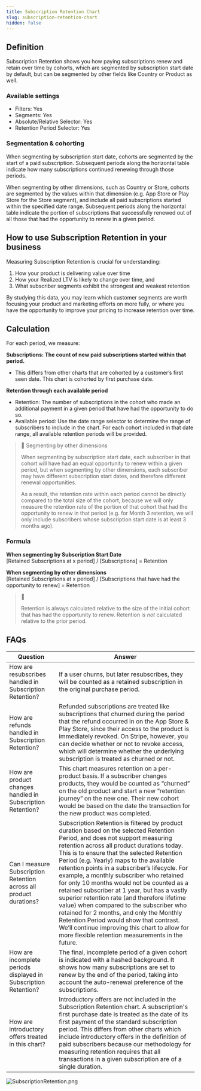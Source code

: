 ```yaml
---
title: Subscription Retention Chart
slug: subscription-retention-chart
hidden: false
---
```


## Definition

Subscription Retention shows you how paying subscriptions renew and retain over time by cohorts, which are segmented by subscription start date by default, but can be segmented by other fields like Country or Product as well.

### Available settings

- Filters: Yes
- Segments: Yes
- Absolute/Relative Selector: Yes
- Retention Period Selector: Yes

### Segmentation & cohorting

When segmenting by subscription start date, cohorts are segmented by the start of a paid subscription. Subsequent periods along the horizontal table indicate how many subscriptions continued renewing through those periods.

When segmenting by other dimensions, such as Country or Store, cohorts are segmented by the values within that dimension (e.g. App Store or Play Store for the Store segment), and include all paid subscriptions started within the specified date range. Subsequent periods along the horizontal table indicate the portion of subscriptions that successfully renewed out of all those that had the opportunity to renew in a given period.

## How to use Subscription Retention in your business

Measuring Subscription Retention is crucial for understanding:

1. How your product is delivering value over time
2. How your Realized LTV is likely to change over time, and
3. What subscriber segments exhibit the strongest and weakest retention

By studying this data, you may learn which customer segments are worth focusing your product and marketing efforts on more fully, or where you have the opportunity to improve your pricing to increase retention over time.

## Calculation

For each period, we measure:

**Subscriptions: The count of new paid subscriptions started within that period.**

- This differs from other charts that are cohorted by a customer’s first seen date. This chart is cohorted by first purchase date.

**Retention through each available period**

- Retention: The number of subscriptions in the cohort who made an additional payment in a given period that have had the opportunity to do so.
- Available period: Use the date range selector to determine the range of subscribers to include in the chart. For each cohort included in that date range, all available retention periods will be provided.

> 📘 Segmenting by other dimensions
>
> When segmenting by subscription start date, each subscriber in that cohort will have had an equal opportunity to renew within a given period, but when segmenting by other dimensions, each subscriber may have different subscription start dates, and therefore different renewal opportunities.
>
> As a result, the retention rate within each period cannot be directly compared to the total size of the cohort, because we will only measure the retention rate of the portion of that cohort that had the opportunity to renew in that period (e.g. for Month 3 retention, we will only include subscribers whose subscription start date is at least 3 months ago).

### Formula

**When segmenting by Subscription Start Date**  
[Retained Subscriptions at x period] / [Subscriptions] = Retention

**When segmenting by other dimensions**  
[Retained Subscriptions at x period] / [Subscriptions that have had the opportunity to renew] = Retention

> 📘
>
> Retention is always calculated relative to the size of the initial cohort that has had the opportunity to renew. Retention is _not_ calculated relative to the prior period.

## FAQs

| Question                                                           | Answer                                                                                                                                                                                                                                                                                                                                                                                                                                                                                                                                                                                                                                                                                                                                                |
| ------------------------------------------------------------------ | ----------------------------------------------------------------------------------------------------------------------------------------------------------------------------------------------------------------------------------------------------------------------------------------------------------------------------------------------------------------------------------------------------------------------------------------------------------------------------------------------------------------------------------------------------------------------------------------------------------------------------------------------------------------------------------------------------------------------------------------------------- |
| How are resubscribes handled in Subscription Retention?            | If a user churns, but later resubscribes, they will be counted as a retained subscription in the original purchase period.                                                                                                                                                                                                                                                                                                                                                                                                                                                                                                                                                                                                                            |
| How are refunds handled in Subscription Retention?                 | Refunded subscriptions are treated like subscriptions that churned during the period that the refund occurred in on the App Store & Play Store, since their access to the product is immediately revoked. On Stripe, however, you can decide whether or not to revoke access, which will determine whether the underlying subscription is treated as churned or not.                                                                                                                                                                                                                                                                                                                                                                                  |
| How are product changes handled in Subscription Retention?         | This chart measures retention on a per-product basis. If a subscriber changes products, they would be counted as “churned” on the old product and start a new “retention journey” on the new one. Their new cohort would be based on the date the transaction for the new product was completed.                                                                                                                                                                                                                                                                                                                                                                                                                                                      |
| Can I measure Subscription Retention across all product durations? | Subscription Retention is filtered by product duration based on the selected Retention Period, and does not support measuring retention across all product durations today. This is to ensure that the selected Retention Period (e.g. Yearly) maps to the available retention points in a subscriber’s lifecycle. For example, a monthly subscriber who retained for only 10 months would not be counted as a retained subscriber at 1 year, but has a vastly superior retention rate (and therefore lifetime value) when compared to the subscriber who retained for 2 months, and only the Monthly Retention Period would show that contrast. We’ll continue improving this chart to allow for more flexible retention measurements in the future. |
| How are incomplete periods displayed in Subscription Retention?    | The final, incomplete period of a given cohort is indicated with a hashed background. It shows how many subscriptions are set to renew by the end of the period, taking into account the auto-renewal preference of the subscriptions.                                                                                                                                                                                                                                                                                                                                                                                                                                                                                                                |
| How are introductory offers treated in this chart?                 | Introductory offers are not included in the Subscription Retention chart. A subscription's first purchase date is treated as the date of its first payment of the standard subscription period. This differs from other charts which include introductory offers in the definition of paid subscribers because our methodology for measuring retention requires that all transactions in a given subscription are of a single duration.                                                                                                                                                                                                                                                                                                               |

![](https://files.readme.io/88a06a8-SubscriptionRetention.png "SubscriptionRetention.png")
